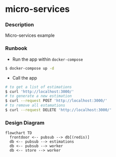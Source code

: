 # micro-services

### Description
Micro-services example

### Runbook

- Run the app within `docker-compose`
```bash
$ docker-compose up -d
```
- Call the app
```bash
# to get a list of estimations
$ curl 'http://localhost:3000/'
# to generate a new estimation
$ curl --request POST 'http://localhost:3000/'
# to remove all estamations
$ curl --request DELETE 'http://localhost:3000/'
```

### Design Diagram

```mermaid
flowchart TD
  frontdoor <-- pubsub --> db[(redis)]
  db <-- pubsub --> estimations
  db <-- pubsub --> worker
  db <-- store --> worker
```
